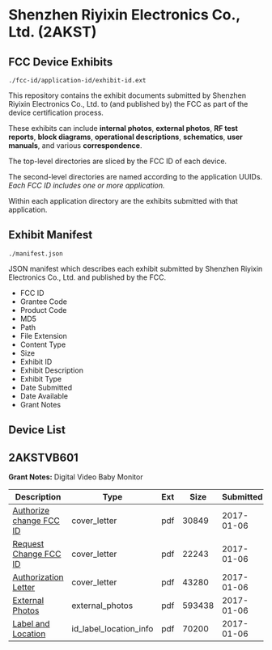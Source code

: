 # Shenzhen Riyixin Electronics Co., Ltd. (2AKST)
## FCC Device Exhibits

```
./fcc-id/application-id/exhibit-id.ext
```

This repository contains the exhibit documents submitted by Shenzhen Riyixin Electronics Co., Ltd. to (and published by) the FCC as part of the device certification process.

These exhibits can include **internal photos**, **external photos**, **RF test reports**, **block diagrams**, **operational descriptions**, **schematics**, **user manuals**, and various **correspondence**.

The top-level directories are sliced by the FCC ID of each device.

The second-level directories are named according to the application UUIDs. *Each FCC ID includes one or more application.*

Within each application directory are the exhibits submitted with that application. 

## Exhibit Manifest

```
./manifest.json
```

JSON manifest which describes each exhibit submitted by Shenzhen Riyixin Electronics Co., Ltd. and published by the FCC.

- FCC ID
- Grantee Code
- Product Code
- MD5
- Path
- File Extension
- Content Type
- Size
- Exhibit ID
- Exhibit Description
- Exhibit Type
- Date Submitted
- Date Available
- Grant Notes

## Device List
## 2AKSTVB601
**Grant Notes:** Digital Video Baby Monitor

| Description | Type | Ext | Size | Submitted | Available |
| ----------- | ---- | --- | ---- | --------- | --------- |
| [Authorize change FCC ID](2AKSTVB601/9de130d0838c7553fdbff9d959e9a38f/3250550.pdf) | cover_letter | pdf | 30849 | 2017-01-06 | 2017-01-06 |
| [Request Change FCC ID](2AKSTVB601/9de130d0838c7553fdbff9d959e9a38f/3250551.pdf) | cover_letter | pdf | 22243 | 2017-01-06 | 2017-01-06 |
| [Authorization Letter](2AKSTVB601/9de130d0838c7553fdbff9d959e9a38f/3250553.pdf) | cover_letter | pdf | 43280 | 2017-01-06 | 2017-01-06 |
| [External Photos](2AKSTVB601/9de130d0838c7553fdbff9d959e9a38f/3250549.pdf) | external_photos | pdf | 593438 | 2017-01-06 | 2017-01-06 |
| [Label and Location](2AKSTVB601/9de130d0838c7553fdbff9d959e9a38f/3250552.pdf) | id_label_location_info | pdf | 70200 | 2017-01-06 | 2017-01-06 |
